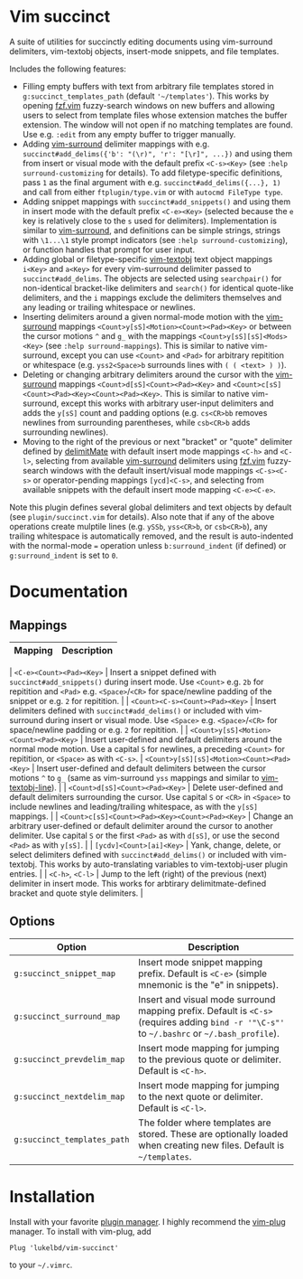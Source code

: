 Vim succinct
============

A suite of utilities for succinctly editing documents using vim-surround delimiters,
vim-textobj objects, insert-mode snippets, and file templates.

Includes the following features:

* Filling empty buffers with text from arbitrary file templates stored in
  `g:succinct_templates_path` (default `'~/templates'`). This works by opening [fzf.vim](https://github.com/junegunn/fzf.vim)
  fuzzy-search windows on new buffers and allowing users to select from template files
  whose extension matches the buffer extension. The window will not open if no matching
  templates are found. Use e.g. `:edit` from any empty buffer to trigger manually.
* Adding [vim-surround](https://github.com/tpope/vim-surround) delimiter mappings with e.g. `succinct#add_delims({'b': "(\r)", 'r': "[\r]", ...})`
  and using them from insert or visual mode with the default prefix `<C-s><Key>` (see
  `:help surround-customizing` for details). To add filetype-specific definitions, pass
  `1` as the final argument with e.g. `succinct#add_delims({...}, 1)` and call from
  either `ftplugin/type.vim` or with `autocmd FileType type`.
* Adding snippet mappings with `succinct#add_snippets()` and using them in insert
  mode with the default prefix `<C-e><Key>` (selected because the `e` key is relatively
  close to the `s` used for delimiters). Implementation is similar to [vim-surround](https://github.com/tpope/vim-surround),
  and definitions can be simple strings, strings with `\1...\1` style prompt indicators
  (see `:help surround-customizing`), or function handles that prompt for user input.
* Adding global or filetype-specific [vim-textobj](https://github.com/kana/vim-textobj-user) text object mappings `i<Key>` and
  `a<Key>` for every vim-surround delimiter passed to `succinct#add_delims`. The
  objects are selected using `searchpair()` for non-identical bracket-like delimiters
  and `search()` for identical quote-like delimiters, and the `i` mappings exclude
  the delimiters themselves and any leading or trailing whitespace or newlines.
* Inserting delimiters around a given normal-mode motion with the [vim-surround](https://github.com/tpope/vim-surround) mappings
  `<Count>y[sS]<Motion><Count><Pad><Key>` or between the cursor motions `^` and `g_` with the
  mappings `<Count>y[sS][sS]<Mods><Key>` (see `:help surround-mappings`). This is
  similar to native vim-surround, except you can use `<Count>` and `<Pad>` for arbitrary
  repitition or whitespace (e.g. `yss2<Space>b` surrounds lines with `( ( <text> ) )`).
* Deleting or changing arbitrary delimiters around the cursor with the [vim-surround](https://github.com/tpope/vim-surround)
  mappings `<Count>d[sS]<Count><Pad><Key>` and `<Count>c[sS]<Count><Pad><Key><Count><Pad><Key>`.
  This is similar to native vim-surround, except this works with arbitrary user-input
  delimiters and adds the `y[sS]` count and padding options (e.g. `cs<CR>bb` removes
  newlines from surrounding parentheses, while `csb<CR>b` adds surrounding newlines).
* Moving to the right of the previous or next "bracket" or "quote" delimiter defined
  by [delimitMate](https://github.com/Raimondi/delimitMate) with default insert mode mappings `<C-h>` and `<C-l>`, selecting from
  available [vim-surround](https://github.com/tpope/vim-surround) delimiters using [fzf.vim](https://github.com/junegunn/fzf.vim) fuzzy-search windows with the default
  insert/visual mode mappings `<C-s><C-s>` or operator-pending mappings `[ycd]<C-s>`,
  and selecting from available snippets with the default insert mode mapping `<C-e><C-e>`.

Note this plugin defines several global delimiters and text objects by default (see
`plugin/succinct.vim` for details). Also note that if any of the above operations
create mulptile lines (e.g. `ySSb`, `yss<CR>b`, or `csb<CR>b`), any trailing whitespace
is automatically removed, and the result is auto-indented with the normal-mode `=`
operation unless `b:surround_indent` (if defined) or `g:surround_indent` is set to `0`.

Documentation
=============

Mappings
--------

| Mapping | Description |
| ---- | ---- |

| `<C-e><Count><Pad><Key>` | Insert a snippet defined with `succinct#add_snippets()` during insert mode. Use `<Count>` e.g. `2b` for repitition and `<Pad>` e.g. `<Space>`/`<CR>` for space/newline padding of the snippet or e.g. `2` for repitition. |
| `<Count><C-s><Count><Pad><Key>` | Insert delimiters defined with `succinct#add_delims()` or included with vim-surround during insert or visual mode. Use `<Space>` e.g. `<Space>`/`<CR>` for space/newline padding or e.g. `2` for repitition. |
| `<Count>y[sS]<Motion><Count><Pad><Key>` | Insert user-defined and default delimiters around the normal mode motion. Use a capital `S` for newlines, a preceding `<Count>` for repitition, or `<Space>` as with `<C-s>`.
| `<Count>y[sS][sS]<Motion><Count><Pad><Key>` | Insert user-defined and default delimiters between the cursor motions `^` to `g_` (same as vim-surround `yss` mappings and similar to [vim-textobj-line](https://github.com/kana/vim-textobj-line)). |
| `<Count>d[sS]<Count><Pad><Key>` | Delete user-defined and default delimiters surrounding the cursor. Use capital `S` or `<CR>` in `<Space>` to include newlines and leading/trailing whitespace, as with the `y[sS]` mappings. |
| `<Count>c[sS]<Count><Pad><Key><Count><Pad><Key>` | Change an arbitrary user-defined or default delimiter around the cursor to another delimiter. Use capital `S` or the first `<Pad>` as with `d[sS]`, or use the second `<Pad>` as with `y[sS]`. |
| `[ycdv]<Count>[ai]<Key>` | Yank, change, delete, or select delimiters defined with `succinct#add_delims()` or included with vim-textobj. This works by auto-translating variables to vim-textobj-user plugin entries. |
| `<C-h>`, `<C-l>` | Jump to the left (right) of the previous (next) delimiter in insert mode. This works for arbtirary delimitmate-defined bracket and quote style delimiters. |

Options
-------

| Option | Description |
| ---- | ---- |
| `g:succinct_snippet_map` | Insert mode snippet mapping prefix. Default is `<C-e>` (simple mnemonic is the "e" in snippets). |
| `g:succinct_surround_map` | Insert and visual mode surround mapping prefix. Default is `<C-s>` (requires adding `bind -r '"\C-s"'` to `~/.bashrc` or `~/.bash_profile`). |
| `g:succinct_prevdelim_map` | Insert mode mapping for jumping to the previous quote or delimiter. Default is `<C-h>`. |
| `g:succinct_nextdelim_map` | Insert mode mapping for jumping to the next quote or delimiter. Default is `<C-l>`. |
| `g:succinct_templates_path` | The folder where templates are stored. These are optionally loaded when creating new files. Default is `~/templates`. |

Installation
============

Install with your favorite [plugin manager](https://vi.stackexchange.com/q/388/8084).
I highly recommend the [vim-plug](https://github.com/junegunn/vim-plug) manager.
To install with vim-plug, add
```
Plug 'lukelbd/vim-succinct'
```
to your `~/.vimrc`.

